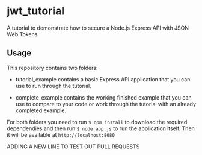 # jwt_tutorial
A tutorial to demonstrate how to secure a Node.js Express API with JSON Web Tokens

## Usage

This repository contains two folders:

* tutorial_example contains a basic Express API application that you can use to run through the tutorial.

* complete_example contains the working finished example that you can use to compare to your code or work
through the tutorial with an already completed example.

For both folders you need to run `$ npm install` to download the required dependendies
and then run `$ node app.js` to run the application itself. Then it will be available at
`http://localhost:8080`

ADDING A NEW LINE TO TEST OUT PULL REQUESTS
